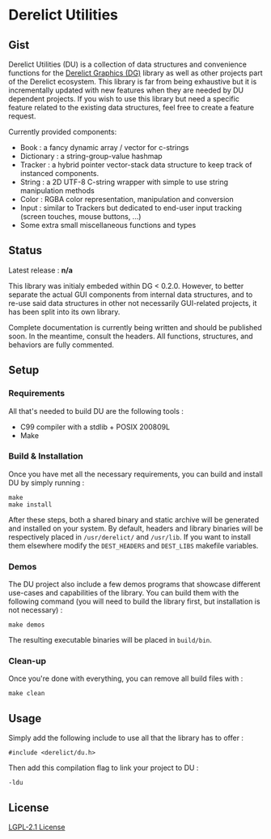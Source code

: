 Derelict Utilities
==================

Gist
----

Derelict Utilities (DU) is a collection of data structures and convenience functions for the [Derelict Graphics (DG)](https://codeberg.org/fraawlen/derelict-graphics) library as well as other projects part of the Derelict ecosystem. This library is far from being exhaustive but it is incrementally updated with new features when they are needed by DU dependent projects. If you wish to use this library but need a specific feature related to the existing data structures, feel free to create a feature request.

Currently provided components:

- Book : a fancy dynamic array / vector for c-strings
- Dictionary : a string-group-value hashmap
- Tracker : a hybrid pointer vector-stack data structure to keep track of instanced components.
- String : a 2D UTF-8 C-string wrapper with simple to use string manipulation methods
- Color : RGBA color representation, manipulation and conversion
- Input : similar to Trackers but dedicated to end-user input tracking (screen touches, mouse buttons, ...)
- Some extra small miscellaneous functions and types

Status
------

Latest release : **n/a**

This library was initialy embeded within DG < 0.2.0. However, to better separate the actual GUI components from internal data structures, and to re-use said data structures in other not necessarily GUI-related projects, it has been split into its own library.

Complete documentation is currently being written and should be published soon. In the meantime, consult the headers. All functions, structures, and behaviors are fully commented.

Setup
-----

### Requirements

All that's needed to build DU are the following tools :

- C99 compiler with a stdlib + POSIX 200809L
- Make

### Build & Installation

Once you have met all the necessary requirements, you can build and install DU by simply running  :
```
make
make install
```
After these steps, both a shared binary and static archive will be generated and installed on your system. By default, headers and library binaries will be respectively placed in `/usr/derelict/`  and `/usr/lib`. If you want to install them elsewhere modify the `DEST_HEADERS` and `DEST_LIBS` makefile variables.

### Demos

The DU project also include a few demos programs that showcase different use-cases and capabilities of the library.
You can build them with the following command (you will need to build the library first, but installation is not necessary) :
```
make demos
```
The resulting executable binaries will be placed in `build/bin`.

### Clean-up

Once you're done with everything, you can remove all build files with :
```
make clean
```

Usage
-----

Simply add the following include to use all that the library has to offer :
```
#include <derelict/du.h>
```
Then add this compilation flag to link your project to DU :
```
-ldu
```

License
-------

[LGPL-2.1 License](https://www.gnu.org/licenses/old-licenses/lgpl-2.1.html)
